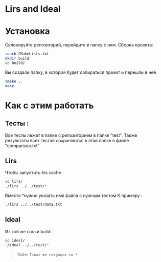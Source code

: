 # Lirs and Ideal
# Установка
Склонируйте репозиторий, перейдите в папку с ним.
Сборка проекта:
```sh
touch CMakeLists.txt
mkdir build
cd build/
```
Вы создали папку, в которой будет собираться проект и перешли в неё
```sh
cmake ..
make
```

# Как с этим работать 
## Тесты :
Все тесты лежат в папке с репозиторием в папке "test". 
Также результаты всех тестов сохраняются в этой папке в файле "comparison.txt"
## Lirs
Чтобы запустить lirs cache :
```sh
cd lirs/
./lirs ../../test/*
```
Вместо *нужно указать имя файла с нужным тестом 
К примеру :
```sh
./lirs ../../test/data.txt
```
## Ideal
Из той же папки build :
```sh
cd ideal/
./ideal ../../test/*
```
> Note: `Такая же ситуация со *`
